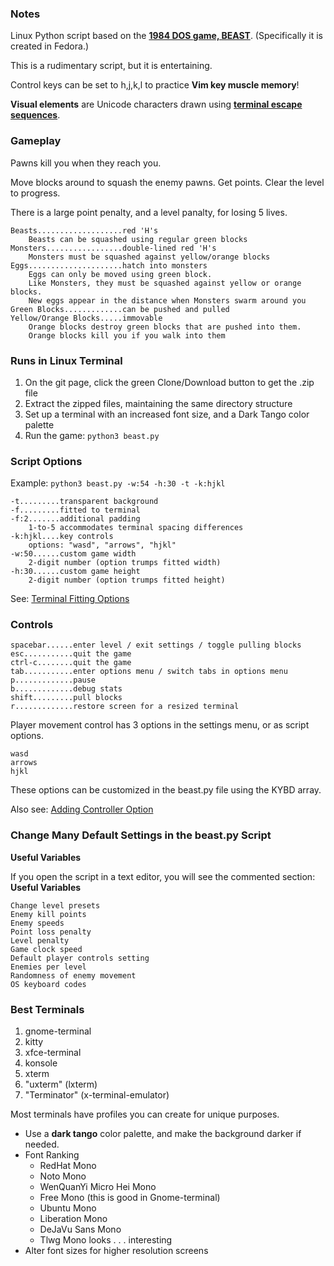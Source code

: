 ### Notes

Linux Python script based on the **[1984 DOS game, BEAST](https://github.com/wattahay/cli-game-scripts/wiki)**. (Specifically it is created in Fedora.)

This is a rudimentary script, but it is entertaining.

Control keys can be set to h,j,k,l to practice **Vim key muscle memory**!

**Visual elements** are Unicode characters drawn using **[terminal escape sequences](https://github.com/wattahay/cli-game-scripts/wiki/Inline-Cursor-Movement)**.

### Gameplay

Pawns kill you when they reach you.

Move blocks around to squash the enemy pawns. Get points. Clear the level to progress.

There is a large point penalty, and a level panalty, for losing 5 lives.

```
Beasts...................red 'H's
	Beasts can be squashed using regular green blocks
Monsters.................double-lined red 'H's
	Monsters must be squashed against yellow/orange blocks
Eggs.....................hatch into monsters
	Eggs can only be moved using green block.
	Like Monsters, they must be squashed against yellow or orange blocks.
	New eggs appear in the distance when Monsters swarm around you
Green Blocks.............can be pushed and pulled
Yellow/Orange Blocks.....immovable
	Orange blocks destroy green blocks that are pushed into them.
	Orange blocks kill you if you walk into them
```

### Runs in Linux Terminal

1. On the git page, click the green Clone/Download button to get the .zip file
2. Extract the zipped files, maintaining the same directory structure
3. Set up a terminal with an increased font size, and a Dark Tango color palette
4. Run the game: `python3 beast.py`

### Script Options

Example: `python3 beast.py -w:54 -h:30 -t -k:hjkl`

```
-t.........transparent background
-f.........fitted to terminal
-f:2.......additional padding
	1-to-5 accommodates terminal spacing differences
-k:hjkl....key controls
	options: "wasd", "arrows", "hjkl"
-w:50......custom game width
	2-digit number (option trumps fitted width)
-h:30......custom game height
	2-digit number (option trumps fitted height)
```

See: [Terminal Fitting Options](https://github.com/wattahay/cli-game-scripts/wiki/Terminal-Fitting-Options)

### Controls

```
spacebar......enter level / exit settings / toggle pulling blocks
esc...........quit the game
ctrl-c........quit the game
tab...........enter options menu / switch tabs in options menu
p.............pause
b.............debug stats
shift.........pull blocks
r.............restore screen for a resized terminal
```

Player movement control has 3 options in the settings menu, or as script options.

```
wasd
arrows
hjkl
```
These options can be customized in the beast.py file using the KYBD array.

Also see: [Adding Controller Option](https://github.com/wattahay/cli-game-scripts/blob/master/examples/controller.md)

### Change Many Default Settings in the beast.py Script

**Useful Variables**

If you open the script in a text editor, you will see the commented section: **Useful Variables**

```
Change level presets
Enemy kill points
Enemy speeds
Point loss penalty
Level penalty
Game clock speed
Default player controls setting
Enemies per level
Randomness of enemy movement
OS keyboard codes
```

### Best Terminals

1. gnome-terminal
2. kitty
3. xfce-terminal
4. konsole
5. xterm
6. "uxterm" (lxterm)
7. "Terminator" (x-terminal-emulator)

Most terminals have profiles you can create for unique purposes.

* Use a **dark tango** color palette, and make the background darker if needed.
* Font Ranking
	* RedHat Mono
	* Noto Mono
	* WenQuanYi Micro Hei Mono
	* Free Mono (this is good in Gnome-terminal)
	* Ubuntu Mono
 	* Liberation Mono
 	* DeJaVu Sans Mono
 	* Tlwg Mono looks . . . interesting
* Alter font sizes for higher resolution screens



